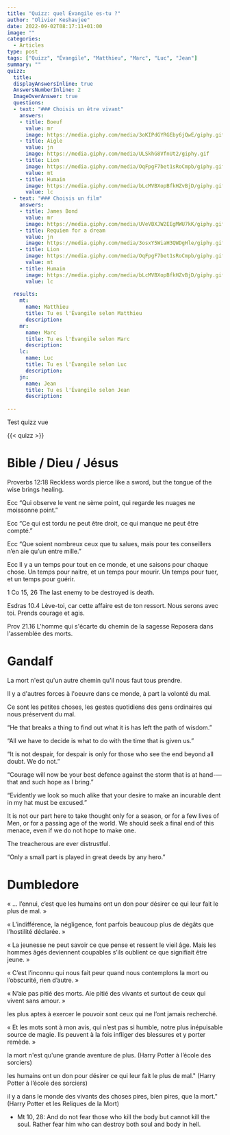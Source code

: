 ```yaml
---
title: "Quizz: quel Évangile es-tu ?"
author: "Olivier Keshavjee"
date: 2022-09-02T08:17:11+01:00
image: ""
categories:
  - Articles
type: post
tags: ["Quizz", "Évangile", "Matthieu", "Marc", "Luc", "Jean"]
summary: ""
quizz:
  title: 
  displayAnswersInline: true
  AnswersNumberInline: 2
  ImageOverAnswer: true
  questions:
  - text: "### Choisis un être vivant"
    answers: 
    - title: Boeuf
      value: mr
      image: https://media.giphy.com/media/3oKIPdGYRGEby6jQwE/giphy.gif
    - title: Aigle
      value: jn
      image: https://media.giphy.com/media/ULSkhG8VfnUt2/giphy.gif
    - title: Lion
      image: https://media.giphy.com/media/OqFpgF7bet1sRoCmpb/giphy.gif
      value: mt
    - title: Humain
      image: https://media.giphy.com/media/bLcMVBXopBfkHZvBjD/giphy.gif
      value: lc
  - text: "### Choisis un film"
    answers: 
    - title: James Bond
      value: mr
      image: https://media.giphy.com/media/UVeVBXJW2EEgMWU7kK/giphy.gif
    - title: Requiem for a dream
      value: jn
      image: https://media.giphy.com/media/3osxY5WiaH3QWDgHle/giphy.gif
    - title: Lion
      image: https://media.giphy.com/media/OqFpgF7bet1sRoCmpb/giphy.gif
      value: mt
    - title: Humain
      image: https://media.giphy.com/media/bLcMVBXopBfkHZvBjD/giphy.gif
      value: lc
  
  results:
    mt: 
      name: Matthieu
      title: Tu es l'Évangile selon Matthieu
      description: 
    mr: 
      name: Marc
      title: Tu es l'Évangile selon Marc
      description: 
    lc: 
      name: Luc
      title: Tu es l'Évangile selon Luc
      description: 
    jn: 
      name: Jean
      title: Tu es l'Évangile selon Jean
      description: 
  
---
```


Test quizz vue

{{< quizz >}}

# Bible / Dieu / Jésus

Proverbs 12:18
Reckless words pierce like a sword, but the tongue of the wise brings healing. 

Ecc
“Qui observe le vent ne sème point, qui regarde les nuages ne moissonne point.”

Ecc
“Ce qui est tordu ne peut être droit, ce qui manque ne peut être compté.”

Ecc
“Que soient nombreux ceux que tu salues, mais pour tes conseillers n’en aie qu’un entre mille.”

Ecc
Il y a un temps pour tout en ce monde, et une saisons pour chaque chose. Un temps pour naitre, et un temps pour mourir. Un temps pour tuer, et un temps pour guérir.

1 Co 15, 26
The last enemy to be destroyed is death.

Esdras 10.4 Lève-toi, car cette affaire est de ton ressort. Nous serons avec toi. Prends courage et agis. 

Prov 21.16  L'homme qui s'écarte du chemin de la sagesse Reposera dans l'assemblée des morts. 

# Gandalf

La mort n'est qu'un autre chemin qu'il nous faut tous prendre.

Il y a d'autres forces à l'oeuvre dans ce monde, à part la volonté du mal.

Ce sont les petites choses, les gestes quotidiens des gens ordinaires qui nous préservent du mal.

“He that breaks a thing to find out what it is has left the path of wisdom.”

“All we have to decide is what to do with the time that is given us.”

“It is not despair, for despair is only for those who see the end beyond all doubt. We do not.”


“Courage will now be your best defence against the storm that is at hand-—that and such hope as I bring.”

“Evidently we look so much alike that your desire to make an incurable dent in my hat must be excused.”


It is not our part here to take thought only for a season, or for a few lives of Men, or for a passing age of the world. We should seek a final end of this menace, even if we do not hope to make one.

The treacherous are ever distrustful.

“Only a small part is played in great deeds by any hero.”

# Dumbledore

« … l’ennui, c’est que les humains ont un don pour désirer ce qui leur fait le plus de mal. »

« L’indifférence, la négligence, font parfois beaucoup plus de dégâts que l’hostilité déclarée. »

« La jeunesse ne peut savoir ce que pense et ressent le vieil âge. Mais les hommes âgés deviennent coupables s’ils oublient ce que signifiait être jeune. »

« C’est l’inconnu qui nous fait peur quand nous contemplons la mort ou l’obscurité, rien d’autre. »

« N’aie pas pitié des morts. Aie pitié des vivants et surtout de ceux qui vivent sans amour. »

les plus aptes à exercer le pouvoir sont ceux qui ne l’ont jamais recherché.

« Et les mots sont à mon avis, qui n’est pas si humble, notre plus inépuisable source de magie. Ils peuvent à la fois infliger des blessures et y porter remède. »

la mort n'est qu'une grande aventure de plus. (Harry Potter à l’école des sorciers)

les humains ont un don pour désirer ce qui leur fait le plus de mal." (Harry Potter à l’école des sorciers)

il y a dans le monde des vivants des choses pires, bien pires, que la mort." (Harry Potter et les Reliques de la Mort)

- Mt 10, 28: And do not fear those who kill the body but cannot kill the soul. Rather fear him who can destroy both soul and body in hell.



